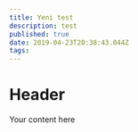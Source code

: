 ```yaml
---
title: Yeni test
description: test
published: true
date: 2019-04-23T20:38:43.044Z
tags: 
---
```


# Header

Your content here